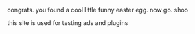 congrats. you found a cool little funny easter egg.
now go. shoo

this site is used for testing ads and plugins
